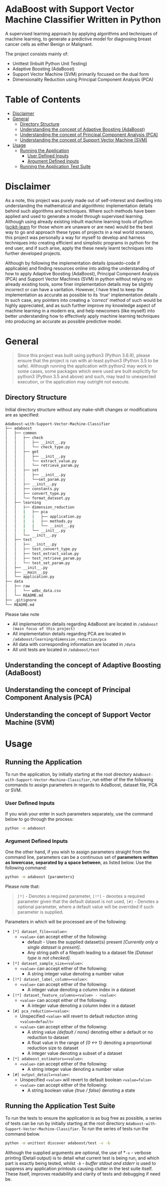 # AdaBoost with Support Vector Machine Classifier Written in Python
A supervised learning approach by applying algorithms and techniques of machine learning, to generate a predictive model for diagnosing breast cancer cells as either Benign or Malignant.

 The project consists mainly of:
 - Unittest (Inbuilt Python Unit Testing)
 - Adaptive Boosting (AdaBoost)
 - Support Vector Machine (SVM) primarily focused on the dual form
 - Dimensionality Reduction using Principal Component Analysis (PCA)

# Table of Contents
- [Disclaimer](#disclaimer)
- [General](#general)
  - [Directory Structure](#directory-structure)
  - [Understanding the concept of Adaptive Boosting (AdaBoost)](#understanding-the-concept-of-adaptive-boosting-(adaboost))
  - [Understanding the concept of Principal Component Analysis (PCA)](#understanding-the-concept-of-principal-component-analysis-(pca))
  - [Understanding the concept of Support Vector Machine (SVM)](#understanding-the-concept-of-support-vector-machine-(svm))
- [Usage](#usage)
  - [Running the Application](#running-the-application)
    - [User Defined Inputs](#user-defined-inputs)
    - [Argument Defined Inputs](#argument-defined-inputs)
  - [Running the Application Test Suite](#running-the-application-test-suite)
# Disclaimer
As a note, this project was purely made out of self-interest and dwelling into understanding the mathematical and algorithmic implementation details behind such algorithms and techniques. Where such methods have been applied and used to generate a model through supervised learning. Although using already existing inbuilt machine learning tools of python ([scikit-learn](https://scikit-learn.org/stable/) for those whom are unaware or are new) would be the best way to go and approach these types of projects in a real world scenario, this project was personally a way for myself to develop and harness techniques into creating efficient and simplistic programs in python for the end user, and if such arise, apply the these newly learnt techniques into further developed projects.

Although by following the implementation details (psuedo-code if applicable) and finding resources online into aiding the understanding of how to apply Adaptive Boosting (AdaBoost), Principal Component Analysis (PCA) and Support Vector Machines (SVM) in python without relying on already existing tools, some finer implementation details may be slightly incorrect or can have a varitation. However, I have tried to keep the implementation as accurate as possible to its *'true'* implementation details . In such case, any pointers into creating a *'correct'* method of such would be highly appreciated, and as such further improve my knowledge aspect of machine learning in a modern era, and help newcomers (like myself) into better understanding how to effectively apply machine learning techniques into producing an accurate as possible predictive model.
# General
> Since this project was built using python3 (Python 3.6.9), please ensure that the project is run with at-least python3 (Python 3.5 to be safe). Although running the application with python2 may work in some cases, some packages which were used are built explicitly for python3 (Python 3.5 and above) and such, may lead to unexpected execution, or the application may outright not execute.
## Directory Structure
Initial directory structure without any make-shift changes or modifications are as specified:
```bash
AdaBoost-with-Support-Vector-Machine-Classifier
├── adaboost
│   ├── common
│   │   ├── check
│   │   │   ├── __init__.py
│   │   │   └── check_type.py
│   │   ├── get
│   │   │   ├── __init__.py
│   │   │   └── extract_value.py
│   │   │   └── retrieve_param.py
│   │   ├── set
│   │   │   ├── __init__.py
│   │   │   └──set_param.py
│   │   ├── __init__.py
│   │   ├── constants.py
│   │   ├── convert_type.py
│   │   └── format_dataset.py
│   ├── learning
│   │   ├── dimension_reduction
│   │   |   ├── pca
│   │   |   |   ├── application.py
│   │   |   |   ├── methods.py
│   │   |   |   └── __init__.py
│   │   |   └── __init__.py
│   │   └── __init__.py
│   ├── test
│   │   ├── __init__.py
│   │   ├── test_convert_type.py
│   │   ├── test_extract_value.py
│   │   ├── test_retrieve_param.py
│   │   └── test_set_param.py
│   ├── __init__.py
│   ├── __main__.py
│   └── application.py
├── data
│   ├── raw
│   │   └── wdbc_data.csv
│   └── README.md
├── .gitignore
└── README.md
```
Please take note
- All implementation details regarding AdaBoost are located in `/adaboost (main focus of this project)`
- All implementation details regarding PCA are located in `/adaboost/learning/dimension_reduction/pca`
- All data with corresponding information are located in `/data`
- All unit tests are located in `/adaboost/test`
## Understanding the concept of Adaptive Boosting (AdaBoost)
## Understanding the concept of Principal Component Analysis (PCA)
## Understanding the concept of Support Vector Machine (SVM)
# Usage
## Running the Application
To run the application, by initially starting at the root directory `AdaBoost-with-Support-Vector-Machine-Classifier`, run either of the the following commands to assign parameters in regards to AdaBoost, dataset file, PCA or SVM.
### User Defined Inputs
If you wish your enter in such parameters separately, use the command below to go through the process:
```bash
python -m adaboost
```
### Argument Defined Inputs
One the other hand, if you wish to assign parameters straight from the command line, parameters can be a continuous set of **parameters written as lowercase, separated by a space between**, as listed below. Use the following command:
```bash
python -m adaboost {parameters}
```
Please note that:
> `[*]` - Denotes a required parameter, `[!*]` - deootes a required parameter given that the default dataset is not used, `[#]` - Denotes a optional parameter, where a default value will be overrided if such parameter is supplied.

Parameters in which will be processed are of the following:
- `[*] dataset_file=<value>`:
  - `<value>` can accept either of the following:
    - default - Uses the supplied dataset(s) present *[Currently only a single dataset is present]*.
    - Any string path of a filepath leading to a dataset file *[Dataset type is not checked]*.
- `[*] dataset_sample_size=<value>`:
  - `<value>` can accept either of the following:
    - A string integer value denoting a number value
- `[!*] dataset_label_column=<value>`:
  - `<value>` can accept either of the following:
    - A integer value denoting a column index in a dataset
- `[!*] dataset_feature_columns=<value> - <value>`:
  - `<value>` can accept either of the following:
    - A integer value denoting a column index in a dataset
- `[#] pca_reduction=<value>`:
  - Unspecified `<value>` will revert to default reduction string `<value=default>`
  - `<value>` can accept either of the following:
    - A string value *{default / none}* denoting either a default or no reduction to dataset
    - A float value in the range of *{0 <-> 1}* denoting a proportional reduction size to dataset
    - A integer value denoting a subset of a dataset
- `[*] adaboost_estimators=<value>`:
  - `<value>` can accept either of the following:
    - A string integer value denoting a number value
- `[#] output_detail=<value>`:
  - Unspecified `<value>` will revert to default boolean `<value=false>`
  - `<value>` can accept either of the following:
    - A string boolean value *{true / false}* denoting a state
## Running the Application Test Suite
To run the tests to ensure the application is as bug free as possible, a series of tests can be run by initially starting at the root directory `AdaBoost-with-Support-Vector-Machine-Classifier`. To run the series of tests run the command below.
```bash
python -m unittest discover adaboost/test -v -b
```
Although the supplied arguments are optional, the use of *`-v` - verbose printing (Detail output) is to detail what current test is being run, and which part is exactly being tested, whilst *`-b` - buffer stdout and stderr* is used to suppress any application printouts causing clutter in the test suite itself. These itself, improves readability and clarity of tests and debugging if need be.
